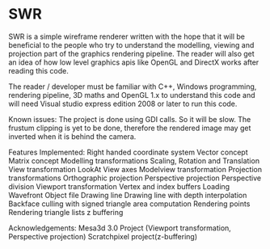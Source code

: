 # SWR
SWR is a simple wireframe renderer written with the hope that it will be beneficial to the people who
try to understand the modelling, viewing and projection part of the graphics rendering pipeline. The reader will also get an idea of
how low level graphics apis like OpenGL and DirectX works after reading this code.

The reader / developer must be familiar with C++, Windows programming, rendering pipeline, 3D maths and OpenGL 1.x to 
understand this code and will need Visual studio express edition 2008 or later to run this code.

Known issues: 
The project is done using GDI calls. So it will be slow. 
The frustum clipping is yet to be done, therefore the rendered image may get inverted when it is behind the camera.

Features Implemented:
Right handed coordinate system
Vector concept
Matrix concept
Modelling transformations
    Scaling, Rotation and Translation
View transformation
   LookAt 
   View axes
Modelview transformation
Projection transformations
    Orthographic projection
    Perspective projection
Perspective division
Viewport transformation
Vertex and index buffers
Loading Wavefront Object file
Drawing line
Drawing line with depth interpolation
Backface culling with signed triangle area computation
Rendering points
Rendering triangle lists
z buffering

Acknowledgements:
Mesa3d 3.0 Project (Viewport transformation, Perspective projection)
Scratchpixel project(z-buffering)
